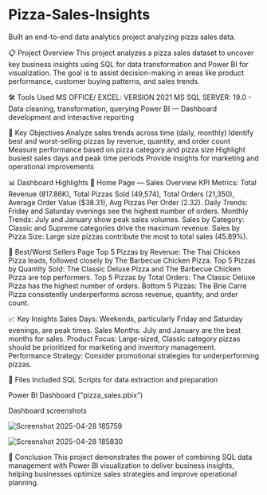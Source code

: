 # Pizza-Sales-Insights
Built an end-to-end data analytics project analyzing pizza sales data.

📋 Project Overview
This project analyzes a pizza sales dataset to uncover key business insights using SQL for data transformation and Power BI for visualization. The goal is to assist decision-making in areas like product performance, customer buying patterns, and sales trends.

🛠️ Tools Used
MS OFFICE/ EXCEL: VERSION 2021
MS SQL SERVER: 19.0 - Data cleaning, transformation, querying
Power BI — Dashboard development and interactive reporting

🎯 Key Objectives
Analyze sales trends across time (daily, monthly)
Identify best and worst-selling pizzas by revenue, quantity, and order count
Measure performance based on pizza category and pizza size
Highlight busiest sales days and peak time periods
Provide insights for marketing and operational improvements

📊 Dashboard Highlights
📍 Home Page — Sales Overview
KPI Metrics: Total Revenue (817.86K), Total Pizzas Sold (49,574), Total Orders (21,350), Average Order Value ($38.31), Avg Pizzas Per Order (2.32).
Daily Trends: Friday and Saturday evenings see the highest number of orders.
Monthly Trends: July and January show peak sales volumes.
Sales by Category: Classic and Supreme categories drive the maximum revenue.
Sales by Pizza Size: Large size pizzas contribute the most to total sales (45.89%).

📍 Best/Worst Sellers Page
Top 5 Pizzas by Revenue: The Thai Chicken Pizza leads, followed closely by The Barbecue Chicken Pizza.
Top 5 Pizzas by Quantity Sold: The Classic Deluxe Pizza and The Barbecue Chicken Pizza are top performers.
Top 5 Pizzas by Total Orders: The Classic Deluxe Pizza has the highest number of orders.
Bottom 5 Pizzas: The Brie Carre Pizza consistently underperforms across revenue, quantity, and order count.

📈 Key Insights
Sales Days: Weekends, particularly Friday and Saturday evenings, are peak times.
Sales Months: July and January are the best months for sales.
Product Focus: Large-sized, Classic category pizzas should be prioritized for marketing and inventory management.
Performance Strategy: Consider promotional strategies for underperforming pizzas.

📎 Files Included
SQL Scripts for data extraction and preparation

Power BI Dashboard ("pizza_sales.pbix")

Dashboard screenshots


![Screenshot 2025-04-28 185759](https://github.com/user-attachments/assets/670dd0db-d21a-43a8-9041-1f2435efb888)

![Screenshot 2025-04-28 185830](https://github.com/user-attachments/assets/1034737d-c972-40e2-9e88-09ee9e6d7941)


🚀 Conclusion
This project demonstrates the power of combining SQL data management with Power BI visualization to deliver business insights, helping businesses optimize sales strategies and improve operational planning.
